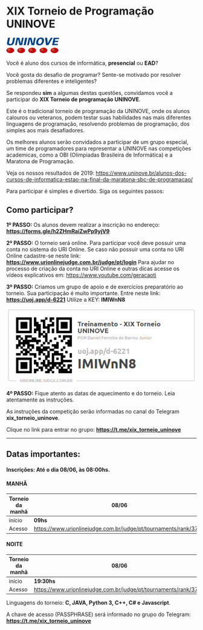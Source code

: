 # **XIX Torneio de Programação UNINOVE**
![UNINOVE](https://github.com/uninove-informatica/torneio-de-programacao-uninove/blob/master/uninove.png)

Você é aluno dos cursos de informática, **presencial** ou **EAD**? 

Você gosta do desafio de programar? Sente-se motivado por resolver problemas diferentes e inteligentes?


Se respondeu **sim** a algumas destas questões, convidamos você a participar do **XIX Torneio de programação UNINOVE**.


Este é o tradicional torneio de programação da UNINOVE, onde os alunos calouros ou veteranos, podem testar suas habilidades nas mais diferentes linguagens de programação, resolvendo problemas  de programação, dos simples aos mais desafiadores.


Os melhores alunos serão convidados a participar de um grupo especial, um time de programadores para representar a UNINOVE nas competições academicas, como a OBI (Olimpiadas Brasileira de Informática) e a Maratona de Programação.

Veja os nossos resultados de 2019: 
https://www.uninove.br/alunos-dos-cursos-de-informatica-estao-na-final-da-maratona-sbc-de-programacao/



Para participar é simples e divertido. Siga os seguintes passos:



## Como participar?

**1º PASSO:**
Os alunos devem realizar a inscrição no endereço: **https://forms.gle/h2ZHmRaiZwPp9yjV9**

**2º PASSO:**
O torneio será online. 
Para participar você deve possuir uma conta no sistema do URI Online.
Se caso não possuir uma conta no URI Online cadastre-se neste link: **https://www.urionlinejudge.com.br/judge/pt/login**
Para ajudar no processo de criação da conta no URI Online e outras dicas acesse os vídeos explicativos em: https://www.youtube.com/geracaoti

**3º PASSO:**
Criamos um grupo de apoio e de exercícios preparatório ao torneio.
Sua participação é muito importante. Entre neste link: **https://uoj.app/d-6221**
Utilize a KEY: **IMIWnN8**

![Grupo de apoio](https://github.com/uninove-informatica/torneio-de-programacao-uninove/blob/master/inscricao_XIX_Torneio.PNG)

**4º PASSO:**
Fique atento as datas de aquecimento e do torneio. 
Leia atentamente as instruções.

As instruções da competição serão informadas no canal do Telegram **xix_torneio_uninove**.

Clique no link para entrar no grupo: **https://t.me/xix_torneio_uninove**


-------------------

## Datas importantes:
#### Inscrições: Até o dia **08/06**, às 08:00hs.


#### MANHÃ

| Torneio da **manhã**  |  **08/06**   |
| ------------ | ------------ |
| início |  **09hs** |
| Acesso | https://www.urionlinejudge.com.br/judge/pt/tournaments/rank/3755   |

#### NOITE

| Torneio da **manhã**  |  **08/06**   |
| ------------ | ------------ |
| início |  **19:30hs** |
| Acesso | https://www.urionlinejudge.com.br/judge/pt/tournaments/rank/3756  |

Linguagens do torneio: **C, JAVA, Python 3, C++, C# e Javascript**. 


A chave de acesso (PASSPHRASE) será informado no grupo do Telegram: **https://t.me/xix_torneio_uninove**
